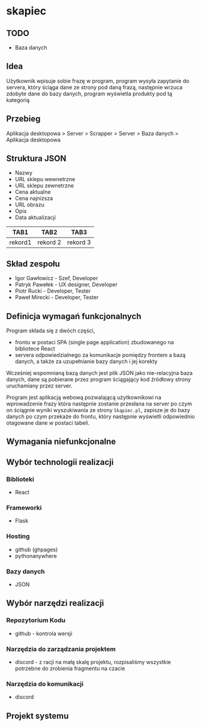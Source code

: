 # skapiec

## TODO

- Baza danych

## Idea

Użytkownik wpisuje sobie frazę w program,
program wysyła zapytanie do servera, który ściąga dane ze strony pod daną frazą,
następnie wrzuca zdobyte dane do bazy danych,
program wyświetla produkty pod tą kategorią

## Przebieg

Aplikacja desktopowa > Server > Scrapper > Server > Baza danych > Aplikacja desktopowa

## Struktura JSON

- Nazwy
- URL sklepu wewnetrzne
- URL sklepu zewnetrzne
- Cena aktualne
- Cena najnizsza
- URL obrazu
- Opis
- Data aktualizacji

| TAB1    | TAB2     | TAB3     |
| ------- | -------- | -------- |
| rekord1 | rekord 2 | rekord 3 |

## Skład zespołu

- Igor Gawłowicz - Szef, Developer
- Patryk Pawełek - UX designer, Developer
- Piotr Rucki - Developer, Tester
- Paweł Mirecki - Developer, Tester

## Definicja wymagań funkcjonalnych

Program składa się z dwóch części,

- frontu w postaci SPA (single page application) zbudowanego na bibliotece React
- servera odpowiedzialnego za komunikacje pomiędzy frontem a bazą danych, a także za uzupełnianie bazy danych i jej korekty

Wcześniej wspomnianą bazą danych jest plik JSON jako nie-relacyjna baza danych, dane są pobierane przez program ściągający kod źródłowy strony uruchamiany przez server.

Program jest aplikacją webową pozwalającą użytkownikowi na wprowadzenie frazy która następnie zostanie przesłana na server po czym on ściągnie wyniki wyszukiwania ze strony `Skąpiec.pl`, zapisze je do bazy danych po czym przekaże do frontu, który następnie wyświetli odpowiednio otagowane dane w postaci tabeli.

## Wymagania niefunkcjonalne

## Wybór technologii realizacji

### Biblioteki

- React

### Frameworki

- Flask

### Hosting

- github (ghpages)
- pythonanywhere

### Bazy danych

- JSON

## Wybór narzędzi realizacji

### Repozytorium Kodu

- github - kontrola wersji

### Narzędzia do zarządzania projektem

- discord - z racji na małą skalę projektu, rozpisaliśmy wszystkie potrzebne do zrobienia fragmentu na czacie

### Narzędzia do komunikacji

- discord

## Projekt systemu
